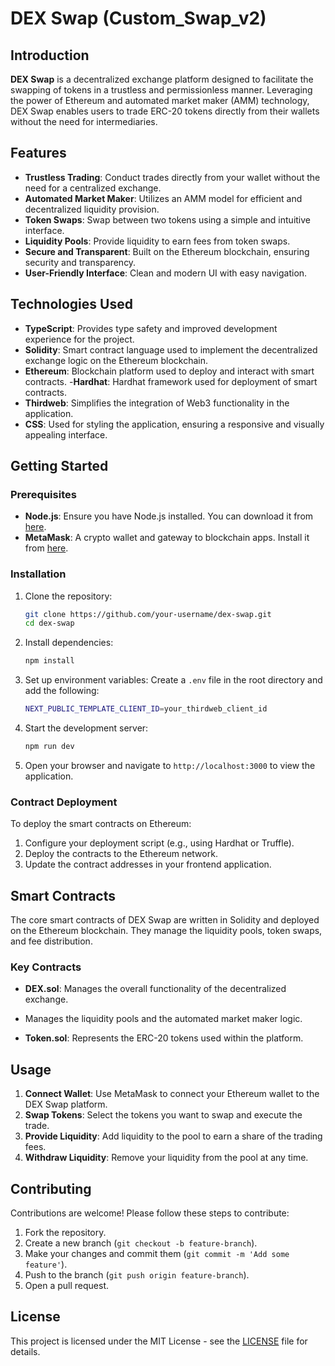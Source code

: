 # DEX Swap (Custom_Swap_v2)

## Introduction
**DEX Swap** is a decentralized exchange platform designed to facilitate the swapping of tokens in a trustless and permissionless manner. Leveraging the power of Ethereum and automated market maker (AMM) technology, DEX Swap enables users to trade ERC-20 tokens directly from their wallets without the need for intermediaries.

## Features
- **Trustless Trading**: Conduct trades directly from your wallet without the need for a centralized exchange.
- **Automated Market Maker**: Utilizes an AMM model for efficient and decentralized liquidity provision.
- **Token Swaps**: Swap between two tokens using a simple and intuitive interface.
- **Liquidity Pools**: Provide liquidity to earn fees from token swaps.
- **Secure and Transparent**: Built on the Ethereum blockchain, ensuring security and transparency.
- **User-Friendly Interface**: Clean and modern UI with easy navigation.

## Technologies Used
- **TypeScript**: Provides type safety and improved development experience for the project.
- **Solidity**: Smart contract language used to implement the decentralized exchange logic on the Ethereum blockchain.
- **Ethereum**: Blockchain platform used to deploy and interact with smart contracts.
-**Hardhat**: Hardhat framework used for deployment of smart contracts.
- **Thirdweb**: Simplifies the integration of Web3 functionality in the application.
- **CSS**: Used for styling the application, ensuring a responsive and visually appealing interface.


## Getting Started

### Prerequisites
- **Node.js**: Ensure you have Node.js installed. You can download it from [here](https://nodejs.org/).
- **MetaMask**: A crypto wallet and gateway to blockchain apps. Install it from [here](https://metamask.io/).

### Installation

1. Clone the repository:
   ```bash
   git clone https://github.com/your-username/dex-swap.git
   cd dex-swap
   ```

2. Install dependencies:
   ```bash
   npm install
   ```

3. Set up environment variables:
   Create a `.env` file in the root directory and add the following:
   ```bash
   NEXT_PUBLIC_TEMPLATE_CLIENT_ID=your_thirdweb_client_id
   ```

4. Start the development server:
   ```bash
   npm run dev
   ```

5. Open your browser and navigate to `http://localhost:3000` to view the application.

### Contract Deployment

To deploy the smart contracts on Ethereum:

1. Configure your deployment script (e.g., using Hardhat or Truffle).
2. Deploy the contracts to the Ethereum network.
3. Update the contract addresses in your frontend application.

## Smart Contracts

The core smart contracts of DEX Swap are written in Solidity and deployed on the Ethereum blockchain. They manage the liquidity pools, token swaps, and fee distribution.

### Key Contracts

- **DEX.sol**: Manages the overall functionality of the decentralized exchange.
- Manages the liquidity pools and the automated market maker logic.

- **Token.sol**: Represents the ERC-20 tokens used within the platform.

## Usage

1. **Connect Wallet**: Use MetaMask to connect your Ethereum wallet to the DEX Swap platform.
2. **Swap Tokens**: Select the tokens you want to swap and execute the trade.
3. **Provide Liquidity**: Add liquidity to the pool to earn a share of the trading fees.
4. **Withdraw Liquidity**: Remove your liquidity from the pool at any time.

## Contributing

Contributions are welcome! Please follow these steps to contribute:

1. Fork the repository.
2. Create a new branch (`git checkout -b feature-branch`).
3. Make your changes and commit them (`git commit -m 'Add some feature'`).
4. Push to the branch (`git push origin feature-branch`).
5. Open a pull request.

## License

This project is licensed under the MIT License - see the [LICENSE](LICENSE) file for details.
